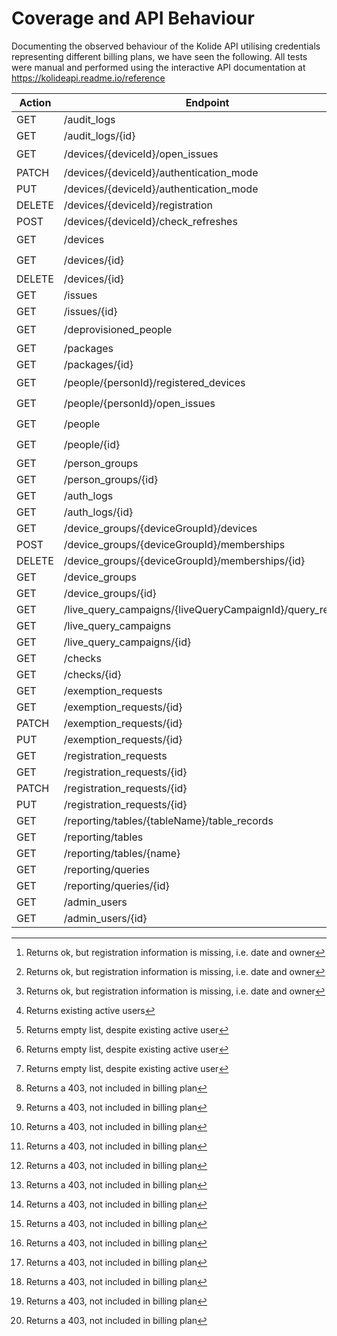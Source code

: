 # Coverage and API Behaviour

Documenting the observed behaviour of the Kolide API utilising credentials representing
different billing plans, we have seen the following. All tests were manual and performed
using the interactive API documentation at https://kolideapi.readme.io/reference

| Action | Endpoint                                                   | Covered?           | Core | Max  | K2   |
|--------|------------------------------------------------------------|--------------------|------|------|------|
| GET    | /audit_logs                                                | :white_check_mark: |    ? |    ? |   Ok |
| GET    | /audit_logs/{id}                                           | :white_check_mark: |    ? |    ? |   Ok |
| GET    | /devices/{deviceId}/open_issues                            | :question:         |    ? |    ? | [^2] |
| PATCH  | /devices/{deviceId}/authentication_mode                    | :no_entry_sign:    |      |      |      |
| PUT    | /devices/{deviceId}/authentication_mode                    | :no_entry_sign:    |      |      |      |
| DELETE | /devices/{deviceId}/registration                           | :no_entry_sign:    |      |      |      |
| POST   | /devices/{deviceId}/check_refreshes                        | :no_entry_sign:    |      |      |      |
| GET    | /devices                                                   | :question:         |    ? |    ? | [^2] |
| GET    | /devices/{id}                                              | :question:         |    ? |    ? | [^2] |
| DELETE | /devices/{id}                                              | :no_entry_sign:    |      |      |      |
| GET    | /issues                                                    | :white_check_mark: |    ? |    ? |   Ok |
| GET    | /issues/{id}                                               | :white_check_mark: |    ? |    ? |   Ok |
| GET    | /deprovisioned_people                                      | :question:         |    ? |    ? | [^3] |
| GET    | /packages                                                  | :white_check_mark: |    ? |    ? |   Ok |
| GET    | /packages/{id}                                             | :white_check_mark: |    ? |    ? |   Ok |
| GET    | /people/{personId}/registered_devices                      | :question:         |    ? |    ? | [^4] |
| GET    | /people/{personId}/open_issues                             | :exclamation:      |    ? |    ? | [^4] |
| GET    | /people                                                    | :question:         |    ? |    ? | [^4] |
| GET    | /people/{id}                                               | :question:         |    ? |    ? |   Ok |
| GET    | /person_groups                                             | :white_check_mark: |    ? |    ? | [^1] |
| GET    | /person_groups/{id}                                        | :white_check_mark: |    ? |    ? | [^1] |
| GET    | /auth_logs                                                 | #27                |    ? |    ? |      |
| GET    | /auth_logs/{id}                                            | #28                |    ? |    ? |      |
| GET    | /device_groups/{deviceGroupId}/devices                     | :white_check_mark: |    ? |    ? | [^1] |
| POST   | /device_groups/{deviceGroupId}/memberships                 | :no_entry_sign:    |      |      |      |
| DELETE | /device_groups/{deviceGroupId}/memberships/{id}            | :no_entry_sign:    |      |      |      |
| GET    | /device_groups                                             | :white_check_mark: |    ? |    ? | [^1] |
| GET    | /device_groups/{id}                                        | :white_check_mark: |    ? |    ? | [^1] |
| GET    | /live_query_campaigns/{liveQueryCampaignId}/query_results  | #32                |    ? |    ? | [^1] |
| GET    | /live_query_campaigns                                      | #33                |    ? |    ? | [^1] |
| GET    | /live_query_campaigns/{id}                                 | #34                |    ? |    ? | [^1] |
| GET    | /checks                                                    | :white_check_mark: |    ? |    ? |   Ok |
| GET    | /checks/{id}                                               | :white_check_mark: |    ? |    ? |   Ok |
| GET    | /exemption_requests                                        | #36                |    ? |    ? |   Ok |
| GET    | /exemption_requests/{id}                                   | #37                |    ? |    ? |   Ok |
| PATCH  | /exemption_requests/{id}                                   | :no_entry_sign:    |      |      |      |
| PUT    | /exemption_requests/{id}                                   | :no_entry_sign:    |      |      |      |
| GET    | /registration_requests                                     | #38                |    ? |    ? |   Ok |
| GET    | /registration_requests/{id}                                | #39                |    ? |    ? |   Ok |
| PATCH  | /registration_requests/{id}                                | :no_entry_sign:    |      |      |      |
| PUT    | /registration_requests/{id}                                | :no_entry_sign:    |      |      |      |
| GET    | /reporting/tables/{tableName}/table_records                | #42                |    ? |    ? | [^1] |
| GET    | /reporting/tables                                          | #40                |    ? |    ? | [^1] |
| GET    | /reporting/tables/{name}                                   | #41                |    ? |    ? | [^1] |
| GET    | /reporting/queries                                         | #43                |    ? |    ? | [^1] |
| GET    | /reporting/queries/{id}                                    | #44                |    ? |    ? | [^1] |
| GET    | /admin_users                                               | :white_check_mark: |    ? |    ? |   Ok |
| GET    | /admin_users/{id}                                          | :white_check_mark: |    ? |    ? |   Ok |

[^1]: Returns a 403, not included in billing plan
[^2]: Returns ok, but registration information is missing, i.e. date and owner
[^3]: Returns existing active users
[^4]: Returns empty list, despite existing active user
